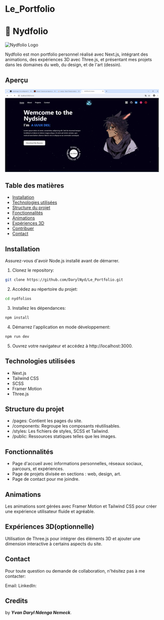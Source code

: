 # Le_Portfolio

# 🐼 Nydfolio

![Nydfolio Logo](https://nydfolios.vercel.app/)

Nydfolio est mon portfolio personnel réalisé avec Next.js, intégrant des animations, des expériences 3D avec Three.js, et présentant mes projets dans les domaines du web, du design, et de l'art (dessin).

## Aperçu

![Aperçu du site](port.jpg)

## Table des matières

- [Installation](#installation)
- [Technologies utilisées](#technologies-utilisées)
- [Structure du projet](#structure-du-projet)
- [Fonctionnalités](#fonctionnalités)
- [Animations](#animations)
- [Expériences 3D](#expériences-3d)
- [Contribuer](#contribuer)
- [Contact](#contact)

## Installation

Assurez-vous d'avoir Node.js installé avant de démarrer.

1. Clonez le repository:

```bash
git clone https://github.com/DarylNyd/Le_Portfolio.git
```

2. Accédez au répertoire du projet:

```bash
cd nydfolios
```

3. Installez les dépendances:

```bash
npm install
```

4. Démarrez l'application en mode développement:

```bash
npm run dev
```

5. Ouvrez votre navigateur et accédez à http://localhost:3000.

## Technologies utilisées

- Next.js
- Tailwind CSS
- SCSS
- Framer Motion
- Three.js

## Structure du projet

- /pages: Contient les pages du site.
- /components: Regroupe les composants réutilisables.
- /styles: Les fichiers de styles, SCSS et Tailwind.
- /public: Ressources statiques telles que les images.

## Fonctionnalités

- Page d'accueil avec informations personnelles, réseaux sociaux, parcours, et expériences.
- Page de projets divisée en sections : web, design, art.
- Page de contact pour me joindre.

## Animations

Les animations sont gérées avec Framer Motion et Tailwind CSS pour créer une expérience utilisateur fluide et agréable.

## Expériences 3D(optionnelle)

Utilisation de Three.js pour intégrer des éléments 3D et ajouter une dimension interactive à certains aspects du site.

## Contact

Pour toute question ou demande de collaboration, n'hésitez pas à me contacter:

Email:
LinkedIn:

## Credits

by **_Yvan Daryl Ndenga Nemeck_**.
